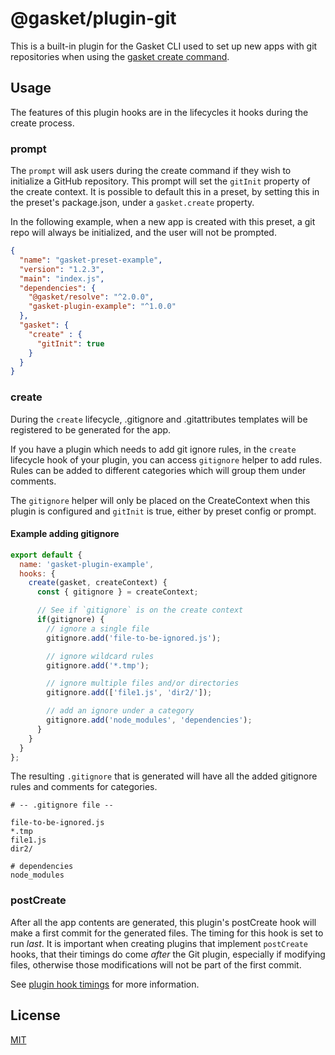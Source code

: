 # @gasket/plugin-git

This is a built-in plugin for the Gasket CLI used to set up new apps with git
repositories when using the [gasket create command].

## Usage

The features of this plugin hooks are in the lifecycles it hooks during the
create process.

### prompt

The `prompt` will ask users during the create command if they wish to initialize
a GitHub repository. This prompt will set the `gitInit` property of the create
context. It is possible to default this in a preset, by setting this in the
preset's package.json, under a `gasket.create` property.

In the following example, when a new app is created with this preset, a git repo
will always be initialized, and the user will not be prompted.

```json
{
  "name": "gasket-preset-example",
  "version": "1.2.3",
  "main": "index.js",
  "dependencies": {
    "@gasket/resolve": "^2.0.0",
    "gasket-plugin-example": "^1.0.0"
  },
  "gasket": {
    "create" : {
      "gitInit": true
    }
  }
}
```

### create

During the `create` lifecycle, .gitignore and .gitattributes templates will be
registered to be generated for the app.

If you have a plugin which needs to add git ignore rules, in the `create`
lifecycle hook of your plugin, you can access `gitignore` helper to add rules.
Rules can be added to different categories which will group them under comments.

The `gitignore` helper will only be placed on the CreateContext when this plugin
is configured and `gitInit` is true, either by preset config or prompt.

#### Example adding gitignore

```js
export default {
  name: 'gasket-plugin-example',
  hooks: {
    create(gasket, createContext) {
      const { gitignore } = createContext;

      // See if `gitignore` is on the create context
      if(gitignore) {
        // ignore a single file
        gitignore.add('file-to-be-ignored.js');

        // ignore wildcard rules
        gitignore.add('*.tmp');

        // ignore multiple files and/or directories
        gitignore.add(['file1.js', 'dir2/']);

        // add an ignore under a category
        gitignore.add('node_modules', 'dependencies');
      }
    }
  }
};
```

The resulting `.gitignore` that is generated will have all the added gitignore
rules and comments for categories.

```properties
# -- .gitignore file --

file-to-be-ignored.js
*.tmp
file1.js
dir2/

# dependencies
node_modules
```

### postCreate

After all the app contents are generated, this plugin's postCreate hook will
make a first commit for the generated files. The timing for this hook is set to
run _last_. It is important when creating plugins that implement `postCreate`
hooks, that their timings do come _after_ the Git plugin, especially if
modifying files, otherwise those modifications will not be part of the first
commit.

See [plugin hook timings] for more information.

## License

[MIT](./LICENSE.md)

<!-- LINKS -->

[gasket create command]:/packages/gasket-cli/README.md#create-command
[plugin hook timings]:/packages/gasket-engine/README.md
